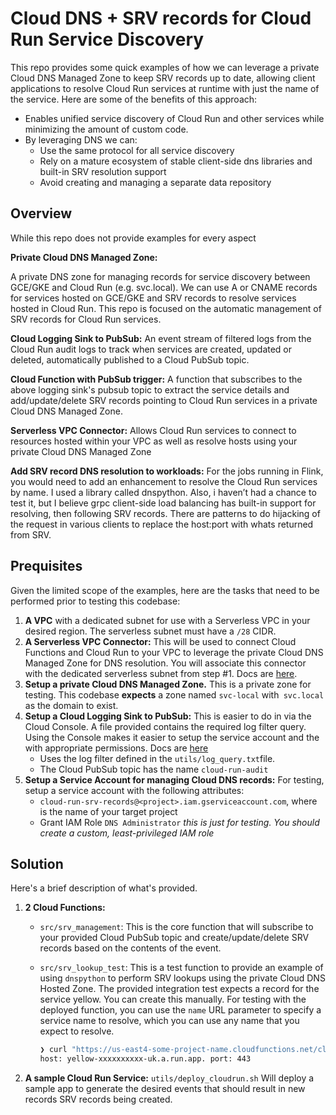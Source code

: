 # Cloud DNS + SRV records for Cloud Run Service Discovery

This repo provides some quick examples of how we can leverage a private Cloud DNS Managed Zone to keep SRV records up to date, allowing client applications to resolve Cloud Run services at runtime with just the name of the service.  Here are some of the benefits of this approach:

- Enables unified service discovery of Cloud Run and other services while minimizing the amount of custom code.
- By leveraging DNS we can:
  - Use the same protocol for all service discovery
  - Rely on a mature ecosystem of stable client-side dns libraries and built-in SRV resolution support
  - Avoid creating and managing a separate data repository



## Overview

While this repo does not provide examples for every aspect

**Private Cloud DNS Managed Zone:** 

A private DNS  zone for managing records for service discovery between GCE/GKE and  Cloud Run (e.g. svc.local). We can use A or CNAME records for  services hosted on GCE/GKE and SRV records to resolve services hosted in Cloud Run. This repo is focused on the automatic management of SRV records for Cloud Run services.

**Cloud Logging Sink to PubSub:** An event stream of filtered logs from the Cloud Run audit logs to track when services are created, updated or deleted, automatically published to a Cloud PubSub topic. 

**Cloud Function with PubSub trigger:** A function that subscribes to the above logging sink's pubsub topic to extract the  service details and add/update/delete SRV records pointing to Cloud Run services in a private Cloud DNS Managed Zone.

**Serverless VPC Connector:** Allows Cloud Run services to connect to resources hosted within your  VPC as well as resolve hosts using your private Cloud DNS Managed Zone

**Add SRV record DNS resolution to workloads:** For the jobs running in Flink, you would need to add an enhancement to  resolve the Cloud Run services by name. I used a library called  dnspython. Also, i haven’t had a chance to test it, but I believe grpc  client-side load balancing has built-in support for resolving, then  following SRV records. There are patterns to do hijacking of the request in various clients to replace the host:port with whats returned from  SRV.



## Prequisites

Given the limited scope of the examples, here are the tasks that need to be performed prior to testing this codebase:

1. **A VPC** with a dedicated subnet for use with a Serverless VPC in your desired region.  The serverless subnet must have a `/28` CIDR.
2. **A Serverless VPC Connector:** This will be used to connect Cloud Functions and Cloud Run to your VPC to leverage the private Cloud DNS Managed Zone for DNS resolution.  You will associate this connector with the dedicated serverless subnet from step #1. Docs are [here](https://cloud.google.com/vpc/docs/configure-serverless-vpc-access).
3. **Setup a private Cloud DNS Managed Zone.**  This is a private zone for testing. This codebase **expects** a zone named `svc-local` with` svc.local` as the domain to exist.
4. **Setup a Cloud Logging Sink to PubSub:**  This is easier to do in via the Cloud Console. A file provided contains the required log filter query.  Using the Console makes it easier to setup the service account and the  with appropriate permissions.  Docs are [here](https://cloud.google.com/logging/docs/export/configure_export_v2)
   - Uses the log filter defined in  the `utils/log_query.txt`file.
   - The Cloud PubSub topic has the name `cloud-run-audit` 
5. **Setup a Service Account for managing Cloud DNS records:** For testing, setup a service account with the following attributes:
   - `cloud-run-srv-records@<project>.iam.gserviceaccount.com`, where <project> is the name of your target project
   - Grant IAM Role `DNS Administrator`  *this is just for testing. You should create a custom, least-privileged IAM role*



## Solution

Here's a brief description of what's provided.

1. **2 Cloud Functions:**

   - `src/srv_management`: This is the core function that will subscribe to your provided Cloud PubSub topic and create/update/delete SRV records based on the contents of the event.

   - `src/srv_lookup_test`: This is a test function to provide an example of using `dnspython` to perform SRV lookups using the private Cloud DNS Hosted Zone.  The provided integration test expects a record for the service yellow.  You can create this manually.  For testing with the deployed function, you can use the `name` URL parameter to specify a service name to resolve, which you can use any name that you expect to resolve. 

     ```sh
     ❯ curl "https://us-east4-some-project-name.cloudfunctions.net/cloud-run-srv-lookup-test?svc=yellow"
     host: yellow-xxxxxxxxxx-uk.a.run.app. port: 443
     ```

2. **A sample Cloud Run Service:** `utils/deploy_cloudrun.sh` Will deploy a sample app to generate the desired events that should result in new records SRV records being created.